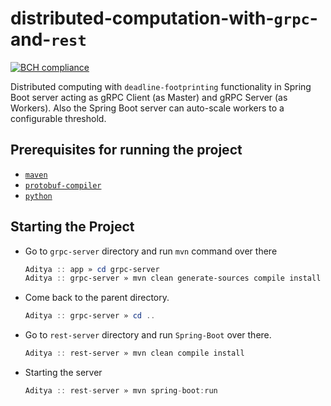 # distributed-computation-with-`grpc`-and-`rest`

[![BCH compliance](https://bettercodehub.com/edge/badge/aditya109/distributed-computation-with-grpc-and-rest?branch=pre-release-v1.1)](https://bettercodehub.com/)

Distributed computing with `deadline-footprinting` functionality in Spring Boot server acting as gRPC Client (as Master) and gRPC Server (as Workers). Also the Spring Boot server can auto-scale workers to a configurable threshold. 

## Prerequisites for running the project

- [`maven`](https://maven.apache.org/download.cgi)
- [`protobuf-compiler`](https://github.com/protocolbuffers/protobuf/releases/tag/v3.15.6)
- [`python`](https://www.python.org/downloads/)

## Starting the Project

- Go to `grpc-server` directory and run `mvn` command over there

  ```powershell
  Aditya :: app » cd grpc-server
  Aditya :: grpc-server » mvn clean generate-sources compile install
  ```

- Come back to the parent directory.

  ```powershell
  Aditya :: grpc-server » cd ..
  ```

- Go to `rest-server` directory and run `Spring-Boot` over there.

  ```powershell
  Aditya :: rest-server » mvn clean compile install
  ```

- Starting the server

  ```java
  Aditya :: rest-server » mvn spring-boot:run
  ```